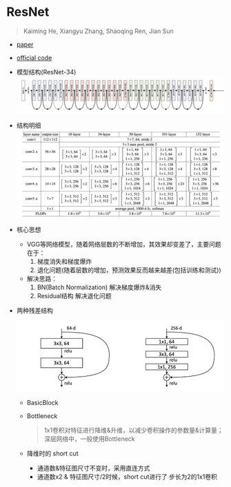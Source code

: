 # ResNet
> Kaiming He, Xiangyu Zhang, Shaoqing Ren, Jian Sun

- [paper](https://arxiv.org/abs/1512.03385) 
- [official code](https://github.com/KaimingHe/deep-residual-networks)


- 模型结构(ResNet-34)
    ![architecture](./imgs/resnet_arc.png#pic_center)
    
- 结构明细
    ![detail](./imgs/resnet_detail.png)
    
- 核心思想
    - VGG等网络模型，随着网络层数的不断增加，其效果却变差了，主要问题在于：
        1. 梯度消失和梯度爆炸
        2. 退化问题(随着层数的增加，预测效果反而越来越差(包括训练和测试))
    - 解决思路：
        1. BN(Batch Normalization) 解决梯度爆炸&消失
        2. Residual结构 解决退化问题
        
- 两种残差结构

    ![residual](./imgs/resnet_residual.png)
    - BasicBlock
    - Bottleneck
        > 1x1卷积对特征进行降维&升维，以减少卷积操作的参数量&计算量；深层网络中，一般使用Bottleneck
    
    - 降维时的 short cut
        - 通道数&特征图尺寸不变时，采用直连方式
        - 通道数x2 & 特征图尺寸/2时候，short cut进行了 步长为2的1x1卷积
        
